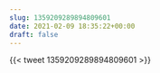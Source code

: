 ```yaml
---
slug: 1359209289894809601
date: 2021-02-09 18:35:22+00:00
draft: false
---
```


{{< tweet 1359209289894809601 >}}
